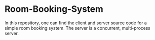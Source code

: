 # Room-Booking-System
In this repository, one can find the client and server source code for a simple room booking system. The server is a concurrent, multi-process server.
